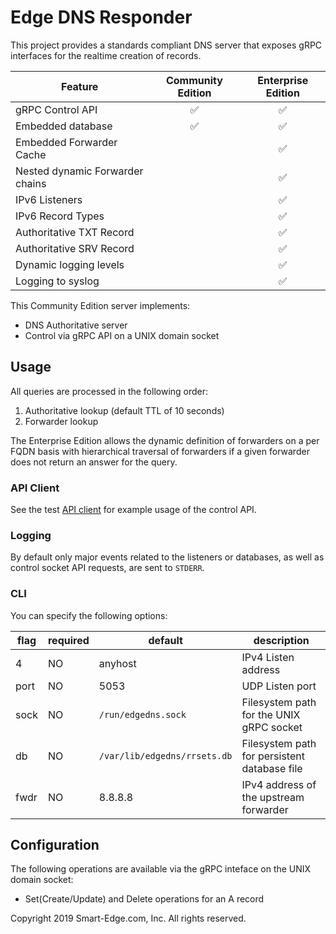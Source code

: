 # Edge DNS Responder

This project provides a standards compliant DNS server that exposes gRPC interfaces for the realtime creation of records.

Feature|Community Edition|Enterprise Edition|
|---|:---:|:---:|
|gRPC Control API|✅|✅|
|Embedded database|✅|✅|
|Embedded Forwarder Cache||✅|
|Nested dynamic Forwarder chains||✅
|IPv6 Listeners||✅|
|IPv6 Record Types||✅|
|Authoritative TXT Record||✅|
|Authoritative SRV Record||✅|
|Dynamic logging levels||✅|
|Logging to syslog||✅|

This Community Edition server implements:

* DNS Authoritative server
* Control via gRPC API on a UNIX domain socket

## Usage

All queries are processed in the following order:

1. Authoritative lookup (default TTL of 10 seconds)
2. Forwarder lookup

The Enterprise Edition allows the dynamic definition of forwarders on a per FQDN basis with hierarchical traversal of forwarders if a given forwarder does not return an answer for the query.

### API Client

See the test [API client](test/control_client.go) for example usage of the control API.

### Logging

By default only major events related to the listeners or databases, as well as control socket API requests, are sent to `STDERR`.

### CLI

You can specify the following options:

|flag|required|default|description|
|---|---|---|---|
|4|NO|anyhost|IPv4 Listen address|
|port|NO|5053|UDP Listen port|
|sock|NO|`/run/edgedns.sock`|Filesystem path for the UNIX gRPC socket|
|db|NO|`/var/lib/edgedns/rrsets.db`|Filesystem path for persistent database file|
|fwdr|NO|8.8.8.8|IPv4 address of the upstream forwarder|

## Configuration

The following operations are available via the gRPC inteface on the UNIX domain socket:

* Set(Create/Update) and Delete operations for an A record

Copyright 2019 Smart-Edge.com, Inc. All rights reserved.
